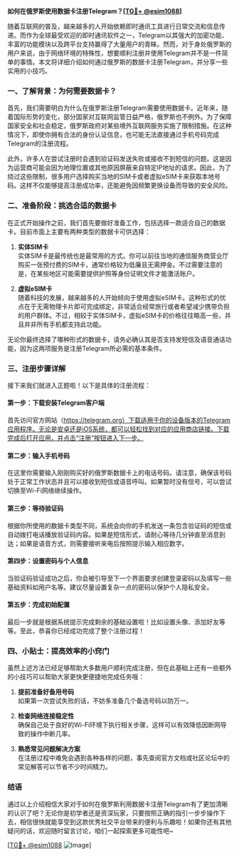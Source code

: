 **如何在俄罗斯使用数据卡注册Telegram？[[TG💪+ @esim1088](https://t.me/s/esim1088)]**

随着互联网的普及，越来越多的人开始依赖即时通讯工具进行日常交流和信息传递。而作为全球最受欢迎的即时通讯软件之一，Telegram以其强大的加密功能、丰富的功能模块以及跨平台支持赢得了大量用户的青睐。然而，对于身处俄罗斯的用户来说，由于网络环境的特殊性，想要顺利注册并使用Telegram并不是一件简单的事情。本文将详细介绍如何通过俄罗斯的数据卡注册Telegram，并分享一些实用的小技巧。

### 一、了解背景：为何需要数据卡？

首先，我们需要明白为什么在俄罗斯注册Telegram需要使用数据卡。近年来，随着国际形势的变化，部分国家对互联网监管日益严格，俄罗斯也不例外。为了保障国家安全和社会稳定，俄罗斯政府对某些境外互联网服务实施了限制措施。在这种情况下，即使你拥有合法的身份认证信息，也可能无法直接通过手机号码完成Telegram的注册流程。

此外，许多人在尝试注册时会遇到验证码发送失败或接收不到短信的问题。这是因为运营商可能会因为地理位置或其他原因屏蔽来自特定IP地址的请求。因此，为了绕过这些限制，很多用户选择购买当地的SIM卡或者虚拟eSIM卡来获取本地号码。这样不仅能够提高注册成功率，还能避免因频繁更换设备而导致的安全风险。

### 二、准备阶段：挑选合适的数据卡

在正式开始操作之前，我们首先要做好准备工作，包括选择一款适合自己的数据卡。目前市面上主要有两种类型的数据卡可供选择：

1. **实体SIM卡**  
   实体SIM卡是最传统也是最常用的方式。你可以前往当地的通信服务商营业厅购买一张预付费的SIM卡，通常价格较为低廉且无需押金。不过需要注意的是，在某些地区可能需要提供护照等身份证明文件才能激活账户。

2. **虚拟eSIM卡**  
   随着科技的发展，越来越多的人开始倾向于使用虚拟eSIM卡。这种形式的优点在于无需物理卡片即可完成绑定，非常适合经常旅行或者希望减少携带负担的用户群体。不过，相较于实体SIM卡，虚拟eSIM卡的价格往往略高一些，并且并非所有手机都支持此功能。

无论你最终选择了哪种形式的数据卡，请务必确认其是否支持发短信及语音通话功能，因为这两项服务是注册Telegram所必需的基本条件。

### 三、注册步骤详解

接下来我们就进入正题啦！以下是具体的注册流程：

#### 第一步：下载安装Telegram客户端
首先访问官方网站（https://telegram.org）下载适用于你的设备版本的Telegram应用程序。无论是安卓还是iOS系统，都可以轻松找到对应的应用商店链接。下载完成后打开应用，并点击“注册”按钮进入下一步。

#### 第二步：输入手机号码
在这里你需要输入刚刚购买好的俄罗斯数据卡上的电话号码。请注意，确保该号码处于正常工作状态并且可以接收到短信或语音呼叫。如果暂时没有信号，可以尝试切换至Wi-Fi网络继续操作。

#### 第三步：等待验证码
根据你所使用的数据卡类型不同，系统会向你的手机发送一条包含验证码的短信或自动拨打电话播放验证码内容。如果是短信形式，请耐心等待几分钟直至消息到达；如果是语音方式，则需要接听来电后按照提示输入相应数字。

#### 第四步：设置密码与个人信息
当验证码验证成功之后，你会被引导至下一个界面要求创建登录密码以及填写一些基础资料如用户名等。建议尽量设置复杂一点的密码以保护个人隐私安全。

#### 第五步：完成初始配置
最后一步就是根据系统提示完成剩余的基础设置啦！比如设置头像、添加好友等等。至此，恭喜你已经成功完成了整个注册过程！

### 四、小贴士：提高效率的小窍门

虽然上述方法已经足够帮助大多数用户顺利完成注册，但在此基础上还有一些额外的小技巧可以帮助大家更快更便捷地完成任务哦：

1. **提前准备好备用号码**  
   如果第一次尝试失败的话，不妨多准备几个备选号码以防万一。
   
2. **检查网络连接稳定性**  
   确保自己处于良好的Wi-Fi环境下执行相关步骤，这样可以有效降低因断网导致的操作中断几率。

3. **熟悉常见问题解决方案**  
   在注册过程中难免会遇到各种各样的问题，事先查阅官方文档或社区论坛中的常见解答可以节省不少时间精力。

### 结语

通过以上介绍相信大家对于如何在俄罗斯利用数据卡注册Telegram有了更加清晰的认识了吧？无论你是初学者还是资深玩家，只要按照正确的指引一步步操作下去，相信很快就能享受到这款优秀社交平台带来的便利与乐趣啦！如果你还有其他疑问的话，欢迎随时留言讨论，咱们一起探索更多可能性吧~

[[TG💪+ @esim1088](https://t.me/s/esim1088) ![Image](https://i.postimg.cc/4NQfJmqS/Snipaste-2025-05-13-00-14-12.png)]